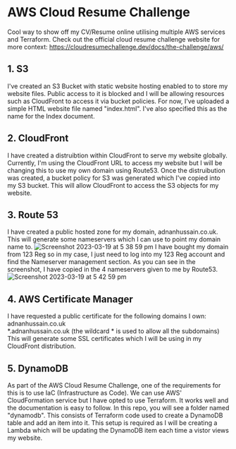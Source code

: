 # AWS Cloud Resume Challenge
Cool way to show off my CV/Resume online utilising multiple AWS services and Terraform.
Check out the official cloud resume challenge website for more context: https://cloudresumechallenge.dev/docs/the-challenge/aws/

## 1. S3

I've created an S3 Bucket with static website hosting enabled to to store my website files. Public access to it is blocked and I will be allowing resources such as CloudFront to access it via bucket policies. For now, I've uploaded a simple HTML website file named "index.html". I've also specified this as the name for the Index document.

## 2. CloudFront

I have created a distruibtion within CloudFront to serve my website globally. Currently, I'm using the CloudFront URL to access my website but I will be changing this to use my own domain using Route53. Once the distruibution was created, a bucket policy for S3 was generated which I've copied into my S3 bucket. This will allow CloudFront to access the S3 objects for my website.

## 3. Route 53

I have created a public hosted zone for my domain, adnanhussain.co.uk. This will generate some nameservers which I can use to point my domain name to.     ![Screenshot 2023-03-19 at 5 38 59 pm](https://user-images.githubusercontent.com/24739598/226206090-6bac13a5-9ac5-4987-aea7-063d48df3157.jpg)
I have bought my domain from 123 Reg so in my case, I just need to log into my 123 Reg account and find the Nameserver management section. As you can see in the screenshot, I have copied in the 4 nameservers given to me by Route53.    
![Screenshot 2023-03-19 at 5 42 59 pm](https://user-images.githubusercontent.com/24739598/226206319-3ab21b5b-cfbd-41e4-9e14-ce09f7d1b9e0.jpg)


## 4. AWS Certificate Manager

I have requested a public certificate for the following domains I own:   
adnanhussain.co.uk      
*.adnanhussain.co.uk (the wildcard * is used to allow all the subdomains)    
This will generate some SSL certificates which I will be using in my CloudFront distribution.

## 5. DynamoDB

As part of the AWS Cloud Resume Challenge, one of the requirements for this is to use IaC (Infrastructure as Code). We can use AWS' CloudFormation service but I have opted to use Terraform. It works well and the documentation is easy to follow. 
In this repo, you will see a folder named "dynamodb". This consists of Terraform code used to create a DynamoDB table and add an item into it. This setup is required as I will be creating a Lambda which will be updating the DynamoDB item each time a vistor views my website.
